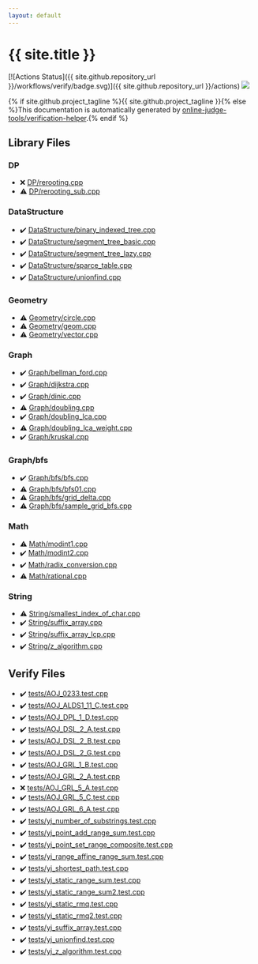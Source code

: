 ```yaml
---
layout: default
---
```


<!-- mathjax config similar to math.stackexchange -->
<script type="text/javascript" async
  src="https://cdnjs.cloudflare.com/ajax/libs/mathjax/2.7.5/MathJax.js?config=TeX-MML-AM_CHTML">
</script>
<script type="text/x-mathjax-config">
  MathJax.Hub.Config({
    TeX: { equationNumbers: { autoNumber: "AMS" }},
    tex2jax: {
      inlineMath: [ ['$','$'] ],
      processEscapes: true
    },
    "HTML-CSS": { matchFontHeight: false },
    displayAlign: "left",
    displayIndent: "2em"
  });
</script>

<script type="text/javascript" src="https://cdnjs.cloudflare.com/ajax/libs/jquery/3.4.1/jquery.min.js"></script>
<script src="https://cdn.jsdelivr.net/npm/jquery-balloon-js@1.1.2/jquery.balloon.min.js" integrity="sha256-ZEYs9VrgAeNuPvs15E39OsyOJaIkXEEt10fzxJ20+2I=" crossorigin="anonymous"></script>
<script type="text/javascript" src="assets/js/copy-button.js"></script>
<link rel="stylesheet" href="assets/css/copy-button.css" />


# {{ site.title }}

[![Actions Status]({{ site.github.repository_url }}/workflows/verify/badge.svg)]({{ site.github.repository_url }}/actions)
<a href="{{ site.github.repository_url }}"><img src="https://img.shields.io/github/last-commit/{{ site.github.owner_name }}/{{ site.github.repository_name }}" /></a>

{% if site.github.project_tagline %}{{ site.github.project_tagline }}{% else %}This documentation is automatically generated by <a href="https://github.com/online-judge-tools/verification-helper">online-judge-tools/verification-helper</a>.{% endif %}

## Library Files

<div id="e2fca8135c2fadca093abd79a6b1c0d2"></div>

### DP

* :x: <a href="library/DP/rerooting.cpp.html">DP/rerooting.cpp</a>
* :warning: <a href="library/DP/rerooting_sub.cpp.html">DP/rerooting_sub.cpp</a>


<div id="5e248f107086635fddcead5bf28943fc"></div>

### DataStructure

* :heavy_check_mark: <a href="library/DataStructure/binary_indexed_tree.cpp.html">DataStructure/binary_indexed_tree.cpp</a>
* :heavy_check_mark: <a href="library/DataStructure/segment_tree_basic.cpp.html">DataStructure/segment_tree_basic.cpp</a>
* :heavy_check_mark: <a href="library/DataStructure/segment_tree_lazy.cpp.html">DataStructure/segment_tree_lazy.cpp</a>
* :heavy_check_mark: <a href="library/DataStructure/sparce_table.cpp.html">DataStructure/sparce_table.cpp</a>
* :heavy_check_mark: <a href="library/DataStructure/unionfind.cpp.html">DataStructure/unionfind.cpp</a>


<div id="d9c6333623e6357515fcbf17be806273"></div>

### Geometry

* :warning: <a href="library/Geometry/circle.cpp.html">Geometry/circle.cpp</a>
* :warning: <a href="library/Geometry/geom.cpp.html">Geometry/geom.cpp</a>
* :warning: <a href="library/Geometry/vector.cpp.html">Geometry/vector.cpp</a>


<div id="4cdbd2bafa8193091ba09509cedf94fd"></div>

### Graph

* :heavy_check_mark: <a href="library/Graph/bellman_ford.cpp.html">Graph/bellman_ford.cpp</a>
* :heavy_check_mark: <a href="library/Graph/dijkstra.cpp.html">Graph/dijkstra.cpp</a>
* :heavy_check_mark: <a href="library/Graph/dinic.cpp.html">Graph/dinic.cpp</a>
* :warning: <a href="library/Graph/doubling.cpp.html">Graph/doubling.cpp</a>
* :heavy_check_mark: <a href="library/Graph/doubling_lca.cpp.html">Graph/doubling_lca.cpp</a>
* :warning: <a href="library/Graph/doubling_lca_weight.cpp.html">Graph/doubling_lca_weight.cpp</a>
* :heavy_check_mark: <a href="library/Graph/kruskal.cpp.html">Graph/kruskal.cpp</a>


<div id="4c37ee828d0c7225ca158fdf0685029a"></div>

### Graph/bfs

* :heavy_check_mark: <a href="library/Graph/bfs/bfs.cpp.html">Graph/bfs/bfs.cpp</a>
* :warning: <a href="library/Graph/bfs/bfs01.cpp.html">Graph/bfs/bfs01.cpp</a>
* :warning: <a href="library/Graph/bfs/grid_delta.cpp.html">Graph/bfs/grid_delta.cpp</a>
* :warning: <a href="library/Graph/bfs/sample_grid_bfs.cpp.html">Graph/bfs/sample_grid_bfs.cpp</a>


<div id="a49950aa047c2292e989e368a97a3aae"></div>

### Math

* :warning: <a href="library/Math/modint1.cpp.html">Math/modint1.cpp</a>
* :heavy_check_mark: <a href="library/Math/modint2.cpp.html">Math/modint2.cpp</a>
* :heavy_check_mark: <a href="library/Math/radix_conversion.cpp.html">Math/radix_conversion.cpp</a>
* :warning: <a href="library/Math/rational.cpp.html">Math/rational.cpp</a>


<div id="27118326006d3829667a400ad23d5d98"></div>

### String

* :warning: <a href="library/String/smallest_index_of_char.cpp.html">String/smallest_index_of_char.cpp</a>
* :heavy_check_mark: <a href="library/String/suffix_array.cpp.html">String/suffix_array.cpp</a>
* :heavy_check_mark: <a href="library/String/suffix_array_lcp.cpp.html">String/suffix_array_lcp.cpp</a>
* :heavy_check_mark: <a href="library/String/z_algorithm.cpp.html">String/z_algorithm.cpp</a>


## Verify Files

* :heavy_check_mark: <a href="verify/tests/AOJ_0233.test.cpp.html">tests/AOJ_0233.test.cpp</a>
* :heavy_check_mark: <a href="verify/tests/AOJ_ALDS1_11_C.test.cpp.html">tests/AOJ_ALDS1_11_C.test.cpp</a>
* :heavy_check_mark: <a href="verify/tests/AOJ_DPL_1_D.test.cpp.html">tests/AOJ_DPL_1_D.test.cpp</a>
* :heavy_check_mark: <a href="verify/tests/AOJ_DSL_2_A.test.cpp.html">tests/AOJ_DSL_2_A.test.cpp</a>
* :heavy_check_mark: <a href="verify/tests/AOJ_DSL_2_B.test.cpp.html">tests/AOJ_DSL_2_B.test.cpp</a>
* :heavy_check_mark: <a href="verify/tests/AOJ_DSL_2_G.test.cpp.html">tests/AOJ_DSL_2_G.test.cpp</a>
* :heavy_check_mark: <a href="verify/tests/AOJ_GRL_1_B.test.cpp.html">tests/AOJ_GRL_1_B.test.cpp</a>
* :heavy_check_mark: <a href="verify/tests/AOJ_GRL_2_A.test.cpp.html">tests/AOJ_GRL_2_A.test.cpp</a>
* :x: <a href="verify/tests/AOJ_GRL_5_A.test.cpp.html">tests/AOJ_GRL_5_A.test.cpp</a>
* :heavy_check_mark: <a href="verify/tests/AOJ_GRL_5_C.test.cpp.html">tests/AOJ_GRL_5_C.test.cpp</a>
* :heavy_check_mark: <a href="verify/tests/AOJ_GRL_6_A.test.cpp.html">tests/AOJ_GRL_6_A.test.cpp</a>
* :heavy_check_mark: <a href="verify/tests/yj_number_of_substrings.test.cpp.html">tests/yj_number_of_substrings.test.cpp</a>
* :heavy_check_mark: <a href="verify/tests/yj_point_add_range_sum.test.cpp.html">tests/yj_point_add_range_sum.test.cpp</a>
* :heavy_check_mark: <a href="verify/tests/yj_point_set_range_composite.test.cpp.html">tests/yj_point_set_range_composite.test.cpp</a>
* :heavy_check_mark: <a href="verify/tests/yj_range_affine_range_sum.test.cpp.html">tests/yj_range_affine_range_sum.test.cpp</a>
* :heavy_check_mark: <a href="verify/tests/yj_shortest_path.test.cpp.html">tests/yj_shortest_path.test.cpp</a>
* :heavy_check_mark: <a href="verify/tests/yj_static_range_sum.test.cpp.html">tests/yj_static_range_sum.test.cpp</a>
* :heavy_check_mark: <a href="verify/tests/yj_static_range_sum2.test.cpp.html">tests/yj_static_range_sum2.test.cpp</a>
* :heavy_check_mark: <a href="verify/tests/yj_static_rmq.test.cpp.html">tests/yj_static_rmq.test.cpp</a>
* :heavy_check_mark: <a href="verify/tests/yj_static_rmq2.test.cpp.html">tests/yj_static_rmq2.test.cpp</a>
* :heavy_check_mark: <a href="verify/tests/yj_suffix_array.test.cpp.html">tests/yj_suffix_array.test.cpp</a>
* :heavy_check_mark: <a href="verify/tests/yj_unionfind.test.cpp.html">tests/yj_unionfind.test.cpp</a>
* :heavy_check_mark: <a href="verify/tests/yj_z_algorithm.test.cpp.html">tests/yj_z_algorithm.test.cpp</a>



